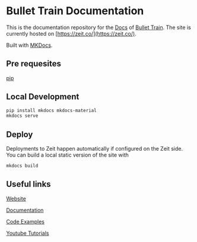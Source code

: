 # Bullet Train Documentation

This is the documentation repository for the [Docs](https://docs.bullet-train.io/) of [Bullet Train](https://bullet-train.io/). The site is currently hosted on [https://zeit.co/](https://zeit.co/).

Built with [MKDocs](https://www.mkdocs.org/).

## Pre requesites

[pip](https://pip.pypa.io/)

## Local Development

``` bash
pip install mkdocs mkdocs-material
mkdocs serve
```

## Deploy

Deployments to Zeit happen automatically if configured on the Zeit side. You can build a local static version of the site with

``` bash
mkdocs build
```

## Useful links

[Website](https://bullet-train.io)

[Documentation](https://docs.bullet-train.io/)

[Code Examples](https://github.com/BulletTrainHQ/bullet-train-docs)

[Youtube Tutorials](https://www.youtube.com/channel/UCki7GZrOdZZcsV9rAIRchCw)
